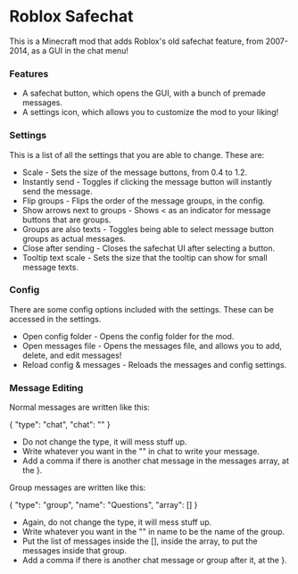 # Roblox Safechat

This is a Minecraft mod that adds Roblox's old safechat feature, from 2007-2014, as a GUI in the chat menu!

### Features
- A safechat button, which opens the GUI, with a bunch of premade messages.
- A settings icon, which allows you to customize the mod to your liking!

### Settings
This is a list of all the settings that you are able to change. These are:
- Scale - Sets the size of the message buttons, from 0.4 to 1.2.
- Instantly send - Toggles if clicking the message button will instantly send the message.
- Flip groups - Flips the order of the message groups, in the config.
- Show arrows next to groups - Shows < as an indicator for message buttons that are groups.
- Groups are also texts - Toggles being able to select message button groups as actual messages.
- Close after sending - Closes the safechat UI after selecting a button.
- Tooltip text scale - Sets the size that the tooltip can show for small message texts.

### Config
There are some config options included with the settings. These can be accessed in the settings.

- Open config folder - Opens the config folder for the mod.
- Open messages file - Opens the messages file, and allows you to add, delete, and edit messages!
- Reload config & messages - Reloads the messages and config settings.

### Message Editing
Normal messages are written like this:

{
"type": "chat",
"chat": ""
}
- Do not change the type, it will mess stuff up.
- Write whatever you want in the "" in chat to write your message.
- Add a comma if there is another chat message in the messages array, at the }.

Group messages are written like this:

{
"type": "group",
"name": "Questions",
"array": []
}

- Again, do not change the type, it will mess stuff up.
- Write whatever you want in the "" in name to be the name of the group.
- Put the list of messages inside the [], inside the array, to put the messages inside that group.
- Add a comma if there is another chat message or group after it, at the }.
